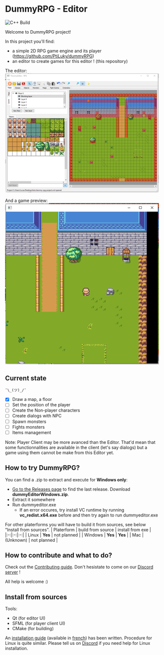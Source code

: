 # DummyRPG - Editor

![C++ Build](https://github.com/PtiLuky/dummyeditor/workflows/C++%20Build/badge.svg)

Welcome to DummyRPG project!

In this project you'll find:
* a simple 2D RPG game engine and its player  (https://github.com/PtiLuky/dummyRPG)
* an editor to create games for this editor ! (this repository)

The editor:
![Screenshot Editor](docs/screenshot-editor.png "Screenshot Editor")

And a game preview:
![Screenshot Player](docs/screenshot-player.png "Screenshot Player")


## Current state

`¯\_(ツ)_/¯`

* [x] Draw a map, a floor
* [ ] Set the position of the player
* [ ] Create the Non-player characters
* [ ] Create dialogs with NPC
* [ ] Spawn monsters
* [ ] Fights monsters
* [ ] Items management

Note: Player Client may be more avanced than the Editor. That'd mean that some functionnalities are
available in the client (let's say dialogs) but a game using them cannot be make
from this Editor yet.

## How to try DummyRPG?

You can find a .zip to extract and execute for **Windows only**:
* [Go to the Releases page](https://github.com/PtiLuky/dummyeditor/releases/) to find the last release. Download **dummyEditorWindows.zip**.
* Extract it somewhere
* Run dummyeditor.exe
  * If an error occures, try install VC runtime by running **vc_redist.x64.exe** before and then try again to run dummyeditor.exe


For other platerforms you will have to build it from sources, see below "Install from sources".
|  Platerform | build from source  | install from exe  |
|:-:|:-:|:-:|
| Linux  |  **Yes** |  not planned |
| Windows  | **Yes**  |  **Yes** |
| Mac  |  (Unknown) | not planned  |


## How to contribute and what to do?

Check out the [Contributing guide](https://github.com/PtiLuky/dummyRPG/blob/master/doc/contributing.md).
Don't hesistate to come on our [Discord server](https://discord.gg/2KmsVp) !

All help is welcome :)

## Install from sources

Tools:
* Qt (for editor UI)
* SFML (for player client UI)
* CMake (for building)

An [installation guide](docs/Installation_Windows-en.md) (available in [french](docs/Installation_Windows-fr.md)) has been written. Procedure for Linux is
quite similar. Please tell us on [Discord](https://discord.gg/2KmsVp) if you need help for Linux installation.
